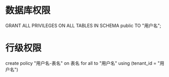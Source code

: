 # 数据库权限
GRANT ALL PRIVILEGES ON ALL TABLES IN SCHEMA public TO "用户名";

# 行级权限 
create policy "用户名-表名" on 表名  for all to "用户名"  using (tenant_id  = "用户名")
